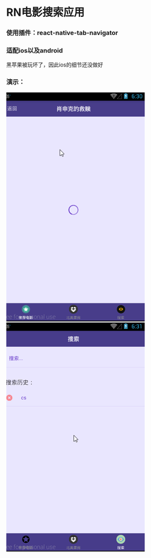 # RN电影搜索应用

### 使用插件：react-native-tab-navigator

### 适配ios以及android
黑苹果被玩坏了，因此ios的细节还没做好

### 演示：
![](http://github.com/Away0x/rn_project/blob/master/MyDouBanMovie/1.gif) ![](http://github.com/Away0x/rn_project/blob/master/MyDouBanMovie/2.gif)
